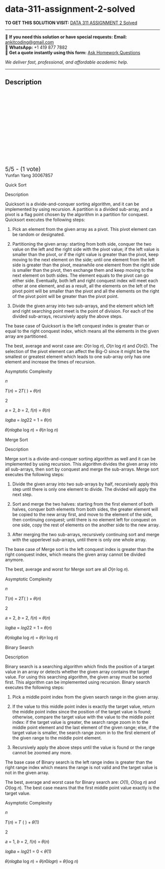 # data-311-assignment-2-solved
**TO GET THIS SOLUTION VISIT:** [DATA 311 ASSIGNMENT 2 Solved](https://www.ankitcodinghub.com/product/data-311-assignment-2-solved/)


---

📩 **If you need this solution or have special requests:** **Email:** ankitcoding@gmail.com  
📱 **WhatsApp:** +1 419 877 7882  
📄 **Get a quote instantly using this form:** [Ask Homework Questions](https://www.ankitcodinghub.com/services/ask-homework-questions/)

*We deliver fast, professional, and affordable academic help.*

---

<h2>Description</h2>



<div class="kk-star-ratings kksr-auto kksr-align-center kksr-valign-top" data-payload="{&quot;align&quot;:&quot;center&quot;,&quot;id&quot;:&quot;115870&quot;,&quot;slug&quot;:&quot;default&quot;,&quot;valign&quot;:&quot;top&quot;,&quot;ignore&quot;:&quot;&quot;,&quot;reference&quot;:&quot;auto&quot;,&quot;class&quot;:&quot;&quot;,&quot;count&quot;:&quot;1&quot;,&quot;legendonly&quot;:&quot;&quot;,&quot;readonly&quot;:&quot;&quot;,&quot;score&quot;:&quot;5&quot;,&quot;starsonly&quot;:&quot;&quot;,&quot;best&quot;:&quot;5&quot;,&quot;gap&quot;:&quot;4&quot;,&quot;greet&quot;:&quot;Rate this product&quot;,&quot;legend&quot;:&quot;5\/5 - (1 vote)&quot;,&quot;size&quot;:&quot;24&quot;,&quot;title&quot;:&quot;DATA 311 ASSIGNMENT 2 Solved&quot;,&quot;width&quot;:&quot;138&quot;,&quot;_legend&quot;:&quot;{score}\/{best} - ({count} {votes})&quot;,&quot;font_factor&quot;:&quot;1.25&quot;}">

<div class="kksr-stars">

<div class="kksr-stars-inactive">
            <div class="kksr-star" data-star="1" style="padding-right: 4px">


<div class="kksr-icon" style="width: 24px; height: 24px;"></div>
        </div>
            <div class="kksr-star" data-star="2" style="padding-right: 4px">


<div class="kksr-icon" style="width: 24px; height: 24px;"></div>
        </div>
            <div class="kksr-star" data-star="3" style="padding-right: 4px">


<div class="kksr-icon" style="width: 24px; height: 24px;"></div>
        </div>
            <div class="kksr-star" data-star="4" style="padding-right: 4px">


<div class="kksr-icon" style="width: 24px; height: 24px;"></div>
        </div>
            <div class="kksr-star" data-star="5" style="padding-right: 4px">


<div class="kksr-icon" style="width: 24px; height: 24px;"></div>
        </div>
    </div>

<div class="kksr-stars-active" style="width: 138px;">
            <div class="kksr-star" style="padding-right: 4px">


<div class="kksr-icon" style="width: 24px; height: 24px;"></div>
        </div>
            <div class="kksr-star" style="padding-right: 4px">


<div class="kksr-icon" style="width: 24px; height: 24px;"></div>
        </div>
            <div class="kksr-star" style="padding-right: 4px">


<div class="kksr-icon" style="width: 24px; height: 24px;"></div>
        </div>
            <div class="kksr-star" style="padding-right: 4px">


<div class="kksr-icon" style="width: 24px; height: 24px;"></div>
        </div>
            <div class="kksr-star" style="padding-right: 4px">


<div class="kksr-icon" style="width: 24px; height: 24px;"></div>
        </div>
    </div>
</div>


<div class="kksr-legend" style="font-size: 19.2px;">
            5/5 - (1 vote)    </div>
    </div>
Yunfan Yang 30067857

Quick Sort

Description

Quicksort is a divide-and-conquer sorting algorithm, and it can be implemented by using recursion. A partition is a divided sub-array, and a pivot is a flag point chosen by the algorithm in a partition for conquest. Quicksort executes the following steps:

1. Pick an element from the given array as a pivot. This pivot element can be random or designated.

2. Partitioning the given array: starting from both side, conquer the two value on the left and the right side with the pivot value; if the left value is smaller than the pivot, or if the right value is greater than the pivot, keep moving to the next element on the side; until one element from the left side is greater than the pivot, meanwhile one element from the right side is smaller than the pivot, then exchange them and keep moving to the next element on both sides. The element equals to the pivot can go either side. Eventually, both left and right conquest index will meet each other at one element, and as a result, all the elements on the left of the pivot point will be smaller than the pivot and all the elements on the right of the pivot point will be greater than the pivot point.

3. Divide the given array into two sub-arrays, and the element which left and right searching point meet is the point of division. For each of the divided sub-arrays, recursively apply the above steps.

The base case of Quicksort is the left conquest index is greater than or equal to the right conquest index, which means all the elements in the given array are partitioned.

The best, average and worst case are: 𝑂(𝑛 log 𝑛), 𝑂(𝑛 log 𝑛) and 𝑂(𝑛2). The selection of the pivot element can affect the Big-O since it might be the smallest or greatest element which leads to one sub-array only has one element and increase the times of recursion.

Asymptotic Complexity

𝑛

𝑇(𝑛) = 2𝑇( ) + 𝜃(𝑛)

2

𝑎 = 2, 𝑏 = 2, 𝑓(𝑛) = 𝜃(𝑛)

𝑙𝑜𝑔𝑏𝑎 = 𝑙𝑜𝑔22 = 1 = 𝜃(𝑛)

𝜃(𝑛𝑙𝑜𝑔𝑏𝑎 log 𝑛) = 𝜃(𝑛 log 𝑛)

Merge Sort

Description

Merge sort is a divide-and-conquer sorting algorithm as well and it can be implemented by using recursion. This algorithm divides the given array into all sub-arrays, then sort by conquest and merge the sub-arrays. Merge sort executes the following steps:

1. Divide the given array into two sub-arrays by half, recursively apply this step until there is only one element to divide. The divided will apply the next step.

2. Sort and merge the two halves: starting from the first element of both halves, conquer both elements from both sides, the greater element will be copied to the new array first, and move to the element of the side, then continuing conquest; until there is no element left for conquest on one side, copy the rest of elements on the another side to the new array.

3. After merging the two sub-arrays, recursively continuing sort and merge with the upperlevel sub-arrays, until there is only one whole array.

The base case of Merge sort is the left conquest index is greater than the right conquest index, which means the given array cannot be divided anymore.

The best, average and worst for Merge sort are all 𝑂(𝑛 log 𝑛).

Asymptotic Complexity

𝑛

𝑇(𝑛) = 2𝑇( ) + 𝜃(𝑛)

2

𝑎 = 2, 𝑏 = 2, 𝑓(𝑛) = 𝜃(𝑛)

𝑙𝑜𝑔𝑏𝑎 = 𝑙𝑜𝑔22 = 1 = 𝜃(𝑛)

𝜃(𝑛𝑙𝑜𝑔𝑏𝑎 log 𝑛) = 𝜃(𝑛 log 𝑛)

Binary Search

Description

Binary search is a searching algorithm which finds the position of a target value in an array or detects whether the given array contains the target value. For using this searching algorithm, the given array must be sorted first. This algorithm can be implemented using recursion. Binary search executes the following steps:

1. Pick a middle point index from the given search range in the given array.

2. If the value to this middle point index is exactly the target value, return the middle point index since the position of the target value is found; otherwise, compare the target value with the value to the middle point index: if the target value is greater, the search range zoom in to the middle point element and the last element of the given range; else, if the target value is smaller, the search range zoom in to the first element of the given range to the middle point element.

3. Recursively apply the above steps until the value is found or the range cannot be zoomed any more.

The base case of Binary search is the left range index is greater than the right range index which means the range is not valid and the target value is not in the given array.

The best, average and worst case for Binary search are: 𝑂(1), 𝑂(log 𝑛) and 𝑂(log 𝑛). The best case means that the first middle point value exactly is the target value.

Asymptotic Complexity

𝑛

𝑇(𝑛) = 𝑇 ( ) + 𝜃(1)

2

𝑎 = 1, 𝑏 = 2, 𝑓(𝑛) = 𝜃(𝑛)

𝑙𝑜𝑔𝑏𝑎 = 𝑙𝑜𝑔21 = 0 &lt; 𝜃(1)

𝜃(𝑛𝑙𝑜𝑔𝑏𝑎 log 𝑛) = 𝜃(𝑛0𝑙𝑜𝑔𝑛) = 𝜃(log 𝑛)
